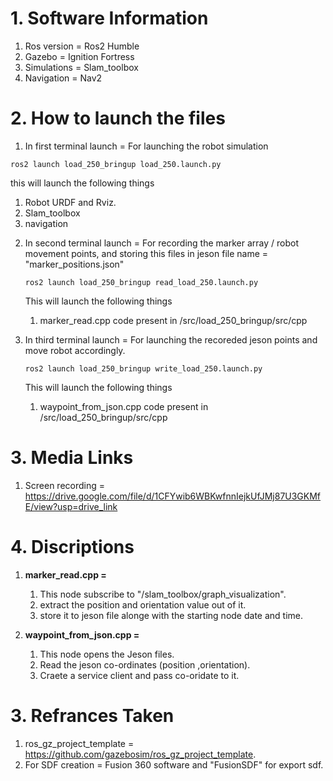 # **1. Software Information**
1)  Ros version = Ros2 Humble
2)  Gazebo = Ignition Fortress
3)  Simulations = Slam_toolbox
4)  Navigation = Nav2

# **2. How to launch the files**
1) In first terminal launch = For launching the robot simulation
```
ros2 launch load_250_bringup load_250.launch.py
```
  this will launch the following things
  1. Robot URDF and Rviz.
  2. Slam_toolbox
  3. navigation

2) In second terminal launch = For recording the marker array / robot movement points,
   and storing this files in jeson file name = "marker_positions.json"
   ```
   ros2 launch load_250_bringup read_load_250.launch.py
   ```
   This will launch the following things
   1. marker_read.cpp code present in /src/load_250_bringup/src/cpp
  
3) In third terminal launch = For launching the recoreded jeson points and move robot accordingly.
   ```
   ros2 launch load_250_bringup write_load_250.launch.py
   ```
   This will launch the following things
   1. waypoint_from_json.cpp code present in /src/load_250_bringup/src/cpp

# **3. Media Links**
1) Screen recording = https://drive.google.com/file/d/1CFYwib6WBKwfnnIejkUfJMj87U3GKMfE/view?usp=drive_link
   
# **4. Discriptions**
1) **marker_read.cpp =**
   1. This node subscribe to "/slam_toolbox/graph_visualization".
   2. extract the position and orientation value out of it.
   3. store it to jeson file alonge with the starting node date and time.
      
2) **waypoint_from_json.cpp =**
   1. This node opens the Jeson files.
   2. Read the jeson co-ordinates (position ,orientation).
   3. Craete a service client and pass co-oridate to it.
      
# **3. Refrances Taken**
1. ros_gz_project_template = https://github.com/gazebosim/ros_gz_project_template.
2. For SDF creation = Fusion 360 software and "FusionSDF" for export sdf.
